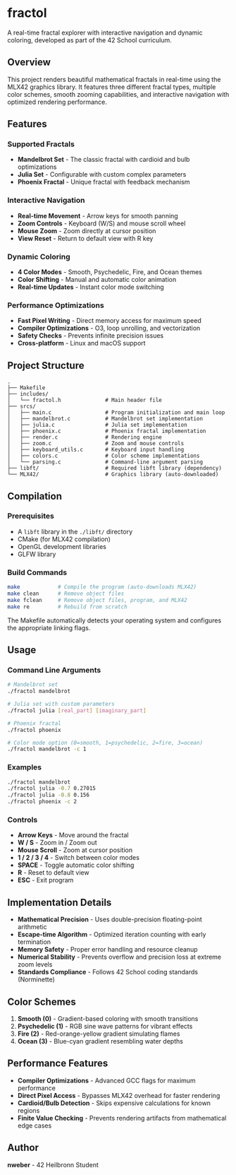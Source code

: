 # fractol

A real-time fractal explorer with interactive navigation and dynamic coloring, developed as part of the 42 School curriculum.

## Overview

This project renders beautiful mathematical fractals in real-time using the MLX42 graphics library. It features three different fractal types, multiple color schemes, smooth zooming capabilities, and interactive navigation with optimized rendering performance.

## Features

### Supported Fractals
- **Mandelbrot Set** - The classic fractal with cardioid and bulb optimizations
- **Julia Set** - Configurable with custom complex parameters
- **Phoenix Fractal** - Unique fractal with feedback mechanism

### Interactive Navigation
- **Real-time Movement** - Arrow keys for smooth panning
- **Zoom Controls** - Keyboard (W/S) and mouse scroll wheel
- **Mouse Zoom** - Zoom directly at cursor position
- **View Reset** - Return to default view with R key

### Dynamic Coloring
- **4 Color Modes** - Smooth, Psychedelic, Fire, and Ocean themes
- **Color Shifting** - Manual and automatic color animation
- **Real-time Updates** - Instant color mode switching

### Performance Optimizations
- **Fast Pixel Writing** - Direct memory access for maximum speed
- **Compiler Optimizations** - O3, loop unrolling, and vectorization
- **Safety Checks** - Prevents infinite precision issues
- **Cross-platform** - Linux and macOS support

## Project Structure

```
.
├── Makefile
├── includes/
│   └── fractol.h              # Main header file
├── srcs/
│   ├── main.c                 # Program initialization and main loop
│   ├── mandelbrot.c           # Mandelbrot set implementation
│   ├── julia.c                # Julia set implementation
│   ├── phoenix.c              # Phoenix fractal implementation
│   ├── render.c               # Rendering engine
│   ├── zoom.c                 # Zoom and mouse controls
│   ├── keyboard_utils.c       # Keyboard input handling
│   ├── colors.c               # Color scheme implementations
│   └── parsing.c              # Command-line argument parsing
├── libft/                     # Required libft library (dependency)
└── MLX42/                     # Graphics library (auto-downloaded)
```

## Compilation

### Prerequisites
- A `libft` library in the `./libft/` directory
- CMake (for MLX42 compilation)
- OpenGL development libraries
- GLFW library

### Build Commands
```bash
make            # Compile the program (auto-downloads MLX42)
make clean      # Remove object files
make fclean     # Remove object files, program, and MLX42
make re         # Rebuild from scratch
```

The Makefile automatically detects your operating system and configures the appropriate linking flags.

## Usage

### Command Line Arguments
```bash
# Mandelbrot set
./fractol mandelbrot

# Julia set with custom parameters
./fractol julia [real_part] [imaginary_part]

# Phoenix fractal
./fractol phoenix

# Color mode option (0=smooth, 1=psychedelic, 2=fire, 3=ocean)
./fractol mandelbrot -c 1
```

### Examples
```bash
./fractol mandelbrot
./fractol julia -0.7 0.27015
./fractol julia -0.8 0.156
./fractol phoenix -c 2
```

### Controls
- **Arrow Keys** - Move around the fractal
- **W / S** - Zoom in / Zoom out
- **Mouse Scroll** - Zoom at cursor position
- **1 / 2 / 3 / 4** - Switch between color modes
- **SPACE** - Toggle automatic color shifting
- **R** - Reset to default view
- **ESC** - Exit program

## Implementation Details

- **Mathematical Precision** - Uses double-precision floating-point arithmetic
- **Escape-time Algorithm** - Optimized iteration counting with early termination
- **Memory Safety** - Proper error handling and resource cleanup
- **Numerical Stability** - Prevents overflow and precision loss at extreme zoom levels
- **Standards Compliance** - Follows 42 School coding standards (Norminette)

## Color Schemes

1. **Smooth (0)** - Gradient-based coloring with smooth transitions
2. **Psychedelic (1)** - RGB sine wave patterns for vibrant effects
3. **Fire (2)** - Red-orange-yellow gradient simulating flames
4. **Ocean (3)** - Blue-cyan gradient resembling water depths

## Performance Features

- **Compiler Optimizations** - Advanced GCC flags for maximum performance
- **Direct Pixel Access** - Bypasses MLX42 overhead for faster rendering
- **Cardioid/Bulb Detection** - Skips expensive calculations for known regions
- **Finite Value Checking** - Prevents rendering artifacts from mathematical edge cases

## Author

**nweber** - 42 Heilbronn Student

